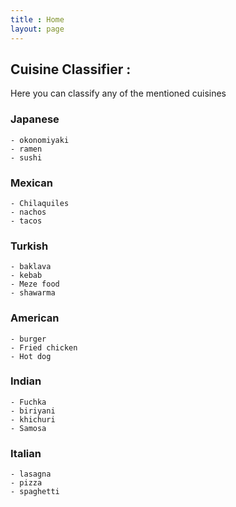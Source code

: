 ```yaml
---
title : Home
layout: page
---
```


## Cuisine Classifier : 

Here you can classify any of the mentioned cuisines 

### Japanese
    - okonomiyaki
    - ramen
    - sushi

### Mexican 
    - Chilaquiles
    - nachos
    - tacos 

### Turkish
    - baklava 
    - kebab
    - Meze food
    - shawarma 
    
### American 
    - burger
    - Fried chicken 
    - Hot dog 

### Indian 
    - Fuchka
    - biriyani
    - khichuri 
    - Samosa

### Italian 
    - lasagna
    - pizza
    - spaghetti 


